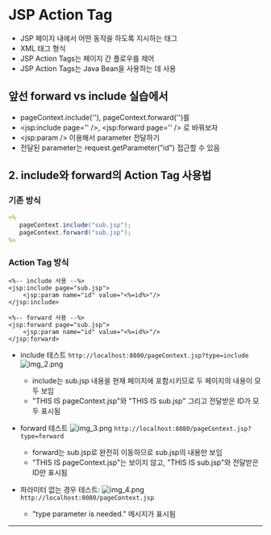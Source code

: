 # JSP Action Tag
- JSP 페이지 내에서 어떤 동작을 하도록 지시하는 태그
- XML 태그 형식
- JSP Action Tags는 페이지 간 플로우를 제어
- JSP Action Tags는 Java Bean을 사용하는 데 사용

## 앞선 forward vs include 실습에서

- pageContext.include(''), pageContext.forward('')를
- <jsp:include page='' />, <jsp:forward page='' /> 로 바꿔보자
- <jsp:param />  이용해서 parameter 전달하기
- 전달된 parameter는 request.getParameter("id") 접근할 수 있음

## 2. include와 forward의 Action Tag 사용법

### 기존 방식
```jsp
<% 
   pageContext.include("sub.jsp");
   pageContext.forward("sub.jsp");
%>
```

### Action Tag 방식
```
<%-- include 사용 --%>
<jsp:include page="sub.jsp">
    <jsp:param name="id" value="<%=id%>"/>
</jsp:include>

<%-- forward 사용 --%>
<jsp:forward page="sub.jsp">
    <jsp:param name="id" value="<%=id%>"/>
</jsp:forward>
```

- include 테스트
```http://localhost:8080/pageContext.jsp?type=include```
![img_2.png](img_2.png)
  - include는 sub.jsp 내용을 현재 페이지에 포함시키므로 두 페이지의 내용이 모두 보임
  - "THIS IS pageContext.jsp"와 "THIS IS sub.jsp" 그리고 전달받은 ID가 모두 표시됨

- forward 테스트
![img_3.png](img_3.png)
```http://localhost:8080/pageContext.jsp?type=forward```
  - forward는 sub.jsp로 완전히 이동하므로 sub.jsp의 내용만 보임
  - "THIS IS pageContext.jsp"는 보이지 않고, "THIS IS sub.jsp"와 전달받은 ID만 표시됨

- 파라미터 없는 경우 테스트:
![img_4.png](img_4.png)
```http://localhost:8080/pageContext.jsp```
  - "type parameter is needed." 메시지가 표시됨

---

